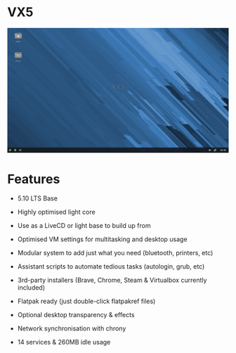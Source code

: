 # VX5
<img src="https://github.com/dessington/VX5/blob/main/vx5-lts.png" width="680">

# Features

- 5.10 LTS Base
- Highly optimised light core
- Use as a LiveCD or light base to build up from
- Optimised VM settings for multitasking and desktop usage

- Modular system to add just what you need (bluetooth, printers, etc)
- Assistant scripts to automate tedious tasks (autologin, grub, etc)
- 3rd-party installers (Brave, Chrome, Steam & Virtualbox currently included)
- Flatpak ready (just double-click flatpakref files)

- Optional desktop transparency & effects
- Network synchronisation with chrony
- 14 services & 260MB idle usage
